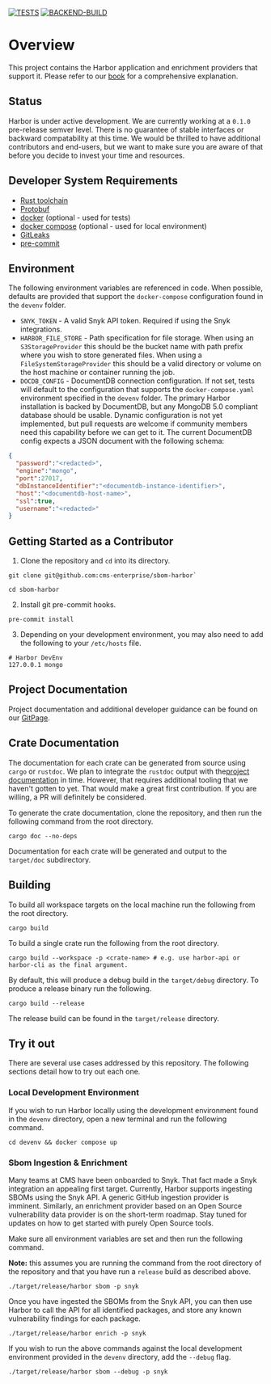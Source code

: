 [![TESTS](https://github.com/CMS-Enterprise/sbom-harbor/actions/workflows/tests.yaml/badge.svg)](https://github.com/CMS-Enterprise/sbom-harbor/actions/workflows/tests.yaml) [![BACKEND-BUILD](https://github.com/CMS-Enterprise/sbom-harbor/actions/workflows/build.yaml/badge.svg?branch=main&event=workflow_run)](https://github.com/CMS-Enterprise/sbom-harbor/actions/workflows/build.yaml)
# Overview

This project contains the Harbor application and enrichment providers that support it. Please refer
to our [book](https://cms-enterprise.github.io/sbom-harbor/) for a comprehensive explanation.

## Status

Harbor is under active development. We are currently working at a `0.1.0` pre-release semver level. 
There is no guarantee of stable interfaces or backward compatability at this time. We would be 
thrilled to have additional contributors and end-users, but we want to make sure you are aware 
of that before you decide to invest your time and resources.

## Developer System Requirements

- [Rust toolchain](https://www.rust-lang.org/tools/install)
- [Protobuf](https://grpc.io/docs/protoc-installation/)
- [docker](https://docs.docker.com/get-docker/) (optional - used for tests)
- [docker compose](https://docs.docker.com/compose/install/) (optional - used for local environment)
- [GitLeaks](https://github.com/gitleaks/gitleaks/tree/master#installing)
- [pre-commit](https://pre-commit.com/index.html#install)

## Environment

The following environment variables are referenced in code. When possible, defaults are provided that
support the `docker-compose` configuration found in the `devenv` folder.

- `SNYK_TOKEN` - A valid Snyk API token. Required if using the Snyk integrations.
- `HARBOR_FILE_STORE` - Path specification for file storage. When using an `S3StorageProvider`
  this should be the bucket name with path prefix where you wish to store generated files. When
  using a `FileSystemStorageProvider` this should be a valid directory or volume on the host machine
  or container running the job.
- `DOCDB_CONFIG` - DocumentDB connection configuration. If not set, tests will default to the
  configuration that supports the `docker-compose.yaml` environment specified in the `devenv`
  folder. The primary Harbor installation is backed by DocumentDB, but any MongoDB 5.0 compliant
  database should be usable. Dynamic configuration is not yet implemented, but pull requests
  are welcome if community members need this capability before we can get to it. The
  current DocumentDB config expects a JSON document with the following schema:

```json
{
  "password":"<redacted>",
  "engine":"mongo",
  "port":27017,
  "dbInstanceIdentifier":"<documentdb-instance-identifier>",
  "host":"<documentdb-host-name>",
  "ssl":true,
  "username":"<redacted>"
}
```

## Getting Started as a Contributor

1. Clone the repository and `cd` into its directory.

```shell
git clone git@github.com:cms-enterprise/sbom-harbor`

cd sbom-harbor
```

2. Install git pre-commit hooks.

```shell
pre-commit install
```

3. Depending on your development environment, you may also need to add the following to your
   `/etc/hosts` file.

```shell
# Harbor DevEnv
127.0.0.1 mongo
```

## Project Documentation

Project documentation and additional developer guidance can be found on our [GitPage](https://cms-enterprise.github.io/sbom-harbor/).

## Crate Documentation

The documentation for each crate can be generated from source using `cargo` or `rustdoc`. We 
plan to integrate the `rustdoc` output with the[project documentation](#project-documentation) 
in time. However, that requires additional tooling that we haven't gotten to yet. That would 
make a great first contribution. If you are willing, a PR will definitely be considered.

To generate the crate documentation, clone the repository, and then run the
following command from the root directory.

```shell
cargo doc --no-deps
```

Documentation for each crate will be generated and output to the `target/doc` subdirectory.

## Building

To build all workspace targets on the local machine run the following from the root directory.

```shell
cargo build
```

To build a single crate run the following from the root directory.

```shell
cargo build --workspace -p <crate-name> # e.g. use harbor-api or harbor-cli as the final argument.
```

By default, this will produce a debug build in the `target/debug` directory. To produce a release
binary run the following.

```shell
cargo build --release
```

The release build can be found in the `target/release` directory.

## Try it out

There are several use cases addressed by this repository. The following sections detail how to try
out each one.

### Local Development Environment

If you wish to run Harbor locally using the development environment found in the `devenv` directory,
open a new terminal and run the following command.

```shell
cd devenv && docker compose up
```

### Sbom Ingestion & Enrichment

Many teams at CMS have been onboarded to Snyk. That fact made a Snyk integration an appealing 
first target. Currently, Harbor supports ingesting SBOMs using the Snyk API. A generic GitHub 
ingestion provider is imminent. Similarly, an enrichment provider based on an Open Source 
vulnerability data provider is on the short-term roadmap. Stay tuned for updates on how to get 
started with purely Open Source tools.

Make sure all environment variables are set and then run the following command.

**Note:** this assumes you are running the command from the root directory of the repository and
that you have run a `release` build as described above.

```shell
./target/release/harbor sbom -p snyk
```

Once you have ingested the SBOMs from the Snyk API, you can then use Harbor to call the API for all
identified packages, and store any known vulnerability findings for each package.

```shell
./target/release/harbor enrich -p snyk
```

If you wish to run the above commands against the local development environment provided in
the `devenv` directory, add the `--debug` flag.

```shell
./target/release/harbor sbom --debug -p snyk
```
